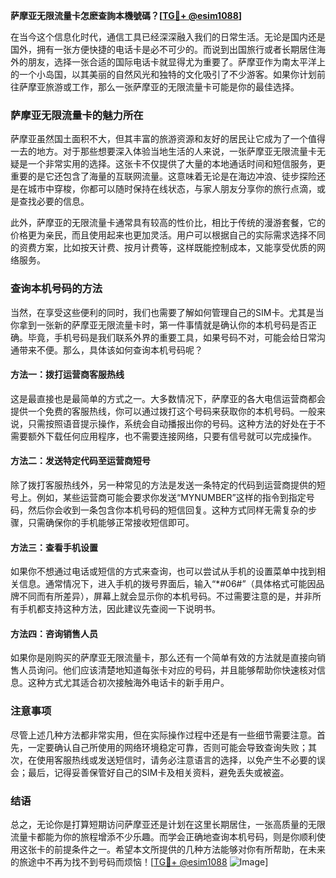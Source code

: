 **萨摩亚无限流量卡怎麽查詢本機號碼？[[TG💪+ @esim1088](https://t.me/s/esim1088)]**

在当今这个信息化时代，通信工具已经深深融入我们的日常生活。无论是国内还是国外，拥有一张方便快捷的电话卡是必不可少的。而说到出国旅行或者长期居住海外的朋友，选择一张合适的国际电话卡就显得尤为重要了。萨摩亚作为南太平洋上的一个小岛国，以其美丽的自然风光和独特的文化吸引了不少游客。如果你计划前往萨摩亚旅游或工作，那么一张萨摩亚的无限流量卡可能是你的最佳选择。

### 萨摩亚无限流量卡的魅力所在

萨摩亚虽然国土面积不大，但其丰富的旅游资源和友好的居民让它成为了一个值得一去的地方。对于那些想要深入体验当地生活的人来说，一张萨摩亚无限流量卡无疑是一个非常实用的选择。这张卡不仅提供了大量的本地通话时间和短信服务，更重要的是它还包含了海量的互联网流量。这意味着无论是在海边冲浪、徒步探险还是在城市中穿梭，你都可以随时保持在线状态，与家人朋友分享你的旅行点滴，或是查找必要的信息。

此外，萨摩亚的无限流量卡通常具有较高的性价比，相比于传统的漫游套餐，它的价格更为亲民，而且使用起来也更加灵活。用户可以根据自己的实际需求选择不同的资费方案，比如按天计费、按月计费等，这样既能控制成本，又能享受优质的网络服务。

### 查询本机号码的方法

当然，在享受这些便利的同时，我们也需要了解如何管理自己的SIM卡。尤其是当你拿到一张新的萨摩亚无限流量卡时，第一件事情就是确认你的本机号码是否正确。毕竟，手机号码是我们联系外界的重要工具，如果号码不对，可能会给日常沟通带来不便。那么，具体该如何查询本机号码呢？

#### 方法一：拨打运营商客服热线

这是最直接也是最简单的方式之一。大多数情况下，萨摩亚的各大电信运营商都会提供一个免费的客服热线，你可以通过拨打这个号码来获取你的本机号码。一般来说，只需按照语音提示操作，系统会自动播报出你的号码。这种方法的好处在于不需要额外下载任何应用程序，也不需要连接网络，只要有信号就可以完成操作。

#### 方法二：发送特定代码至运营商短号

除了拨打客服热线外，另一种常见的方法是发送一条特定的代码到运营商提供的短号上。例如，某些运营商可能会要求你发送“MYNUMBER”这样的指令到指定号码，然后你会收到一条包含你本机号码的短信回复。这种方式同样无需复杂的步骤，只需确保你的手机能够正常接收短信即可。

#### 方法三：查看手机设置

如果你不想通过电话或短信的方式来查询，也可以尝试从手机的设置菜单中找到相关信息。通常情况下，进入手机的拨号界面后，输入“*#06#”（具体格式可能因品牌不同而有所差异），屏幕上就会显示你的本机号码。不过需要注意的是，并非所有手机都支持这种方法，因此建议先查阅一下说明书。

#### 方法四：咨询销售人员

如果你是刚购买的萨摩亚无限流量卡，那么还有一个简单有效的方法就是直接向销售人员询问。他们应该清楚地知道每张卡对应的号码，并且能够帮助你快速核对信息。这种方式尤其适合初次接触海外电话卡的新手用户。

### 注意事项

尽管上述几种方法都非常实用，但在实际操作过程中还是有一些细节需要注意。首先，一定要确认自己所使用的网络环境稳定可靠，否则可能会导致查询失败；其次，在使用客服热线或发送短信时，请务必注意语言的选择，以免产生不必要的误会；最后，记得妥善保管好自己的SIM卡及相关资料，避免丢失或被盗。

### 结语

总之，无论你是打算短期访问萨摩亚还是计划在这里长期居住，一张高质量的无限流量卡都能为你的旅程增添不少乐趣。而学会正确地查询本机号码，则是你顺利使用这张卡的前提条件之一。希望本文所提供的几种方法能够对你有所帮助，在未来的旅途中不再为找不到号码而烦恼！[[TG💪+ @esim1088](https://t.me/s/esim1088) ![Image](https://i.postimg.cc/4NQfJmqS/Snipaste-2025-05-13-00-14-12.png)]